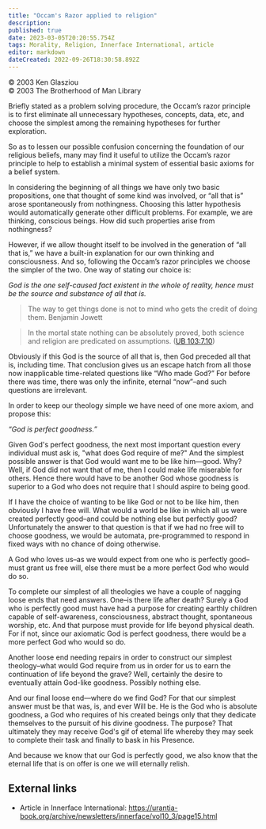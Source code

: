 ```yaml
---
title: "Occam's Razor applied to religion"
description: 
published: true
date: 2023-03-05T20:20:55.754Z
tags: Morality, Religion, Innerface International, article
editor: markdown
dateCreated: 2022-09-26T18:30:58.892Z
---
```


<p class="v-card v-sheet theme--light grey lighten-3 px-2">© 2003 Ken Glasziou<br>© 2003 The Brotherhood of Man Library</p>

Briefly stated as a problem solving procedure, the Occam’s razor principle is to first eliminate all unnecessary hypotheses, concepts, data, etc, and choose the simplest among the remaining hypotheses for further exploration.

So as to lessen our possible confusion concerning the foundation of our religious beliefs, many may find it useful to utilize the Occam’s razor principle to help to establish a minimal system of essential basic axioms for a belief system.

In considering the beginning of all things we have only two basic propositions, one that thought of some kind was involved, or “all that is” arose spontaneously from nothingness. Choosing this latter hypothesis would automatically generate other difficult problems. For example, we are thinking, conscious beings. How did such properties arise from nothingness?

However, if we allow thought itself to be involved in the generation of “all that is,” we have a built-in explanation for our own thinking and consciousness. And so, following the Occam’s razor principles we choose the simpler of the two. One way of stating our choice is:

_God is the one self-caused fact existent in the whole of reality, hence must be the source and substance of all that is._

> The way to get things done is not to mind who gets the credit of doing them. 
>    Benjamin Jowett

> In the mortal state nothing can be absolutely proved, both science and religion are predicated on assumptions. ([UB 103:7.10](/en/The_Urantia_Book/103#p7_10))

Obviously if this God is the source of all that is, then God preceded all that is, including time. That conclusion gives us an escape hatch from all those now inapplicable time-related questions like “Who made God?” For before there was time, there was only the infinite, eternal “now”–and such questions are irrelevant.

In order to keep our theology simple we have need of one more axiom, and propose this:

_“God is perfect goodness.”_

Given God's perfect goodness, the next most important question every individual must ask is, "what does God require of me?" And the simplest possible answer is that God would want me to be like him—good. Why? Well, if God did not want that of me, then I could make life miserable for others. Hence there would have to be another God whose goodness is superior to a God who does not require that I should aspire to being good.

If I have the choice of wanting to be like God or not to be like him, then obviously I have free will. What would a world be like in which all us were created perfectly good–and could be nothing else but perfectly good? Unfortunately the answer to that question is that if we had no free will to choose goodness, we would be automata, pre-programmed to respond in fixed ways with no chance of doing otherwise.

A God who loves us–as we would expect from one who is perfectly good–must grant us free will, else there must be a more perfect God who would do so.

To complete our simplest of all theologies we have a couple of nagging loose ends that need answers. One–is there life after death? Surely a God who is perfectly good must have had a purpose for creating earthly children capable of self-awareness, consciousness, abstract thought, spontaneous worship, etc. And that purpose must provide for life beyond physical death. For if not, since our axiomatic God is perfect goodness, there would be a more perfect God who would so do.

Another loose end needing repairs in order to construct our simplest theology–what would God require from us in order for us to earn the continuation of life beyond the grave? Well, certainly the desire to eventually attain God-like goodness. Possibly nothing else.

And our final loose end—where do we find God? For that our simplest answer must be that was, is, and ever Will be. He is the God who is absolute goodness, a God who requires of his created beings only that they dedicate themselves to the pursuit of his divine goodness. The purpose? That ultimately they may receive God's gif of etemal life whereby they may seek to complete their task and finally to bask in his Presence.

And because we know that our God is perfectly good, we also know that the eternal life that is on offer is one we will eternally relish.

## External links

- Article in Innerface International: https://urantia-book.org/archive/newsletters/innerface/vol10_3/page15.html


